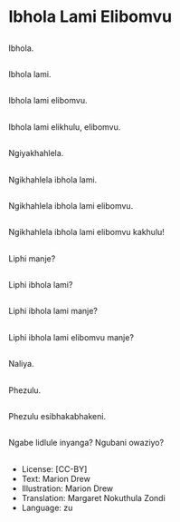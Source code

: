 # Ibhola Lami Elibomvu

##
Ibhola.

##
Ibhola lami.

##
Ibhola lami elibomvu.

##
Ibhola lami elikhulu, elibomvu.

##
Ngiyakhahlela.

##
Ngikhahlela ibhola lami.

##
Ngikhahlela ibhola lami elibomvu.

##
Ngikhahlela ibhola lami elibomvu kakhulu!

##
Liphi manje?

##
Liphi ibhola lami?

##
Liphi ibhola lami manje?

##
Liphi ibhola lami elibomvu manje?

##
Naliya.

##
Phezulu.

##
Phezulu esibhakabhakeni.

##
Ngabe lidlule inyanga? Ngubani owaziyo?

##
* License: [CC-BY]
* Text: Marion Drew
* Illustration: Marion Drew
* Translation: Margaret Nokuthula Zondi
* Language: zu
